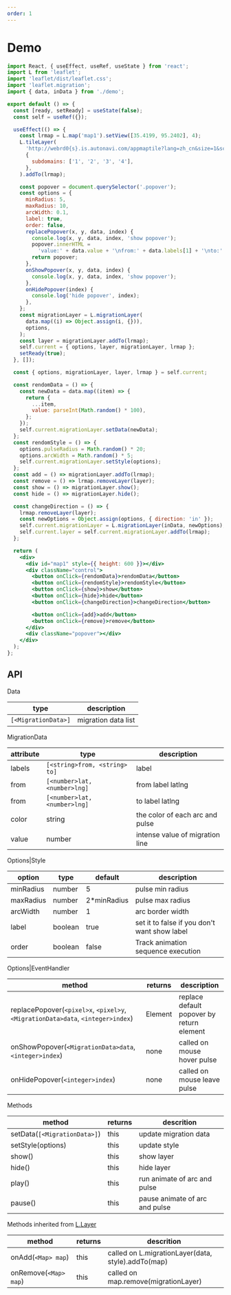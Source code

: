 ```yaml
---
order: 1
---
```


# Demo

```jsx
import React, { useEffect, useRef, useState } from 'react';
import L from 'leaflet';
import 'leaflet/dist/leaflet.css';
import 'leaflet.migration';
import { data, inData } from './demo';

export default () => {
  const [ready, setReady] = useState(false);
  const self = useRef({});

  useEffect(() => {
    const lrmap = L.map('map1').setView([35.4199, 95.2402], 4);
    L.tileLayer(
      'http://webrd0{s}.is.autonavi.com/appmaptile?lang=zh_cn&size=1&scale=1&style=8&x={x}&y={y}&z={z}',
      {
        subdomains: ['1', '2', '3', '4'],
      },
    ).addTo(lrmap);

    const popover = document.querySelector('.popover');
    const options = {
      minRadius: 5,
      maxRadius: 10,
      arcWidth: 0.1,
      label: true,
      order: false,
      replacePopover(x, y, data, index) {
        console.log(x, y, data, index, 'show popover');
        popover.innerHTML =
          'value:' + data.value + '\nfrom:' + data.labels[1] + '\nto:' + data.labels[0];
        return popover;
      },
      onShowPopover(x, y, data, index) {
        console.log(x, y, data, index, 'show popover');
      },
      onHidePopover(index) {
        console.log('hide popover', index);
      },
    };
    const migrationLayer = L.migrationLayer(
      data.map((i) => Object.assign(i, {})),
      options,
    );
    const layer = migrationLayer.addTo(lrmap);
    self.current = { options, layer, migrationLayer, lrmap };
    setReady(true);
  }, []);

  const { options, migrationLayer, layer, lrmap } = self.current;

  const rendomData = () => {
    const newData = data.map((item) => {
      return {
        ...item,
        value: parseInt(Math.random() * 100),
      };
    });
    self.current.migrationLayer.setData(newData);
  };
  const rendomStyle = () => {
    options.pulseRadius = Math.random() * 20;
    options.arcWidth = Math.random() * 5;
    self.current.migrationLayer.setStyle(options);
  };
  const add = () => migrationLayer.addTo(lrmap);
  const remove = () => lrmap.removeLayer(layer);
  const show = () => migrationLayer.show();
  const hide = () => migrationLayer.hide();

  const changeDirection = () => {
    lrmap.removeLayer(layer);
    const newOptions = Object.assign(options, { direction: 'in' });
    self.current.migrationLayer = L.migrationLayer(inData, newOptions);
    self.current.layer = self.current.migrationLayer.addTo(lrmap);
  };

  return (
    <div>
      <div id="map1" style={{ height: 600 }}></div>
      <div className="control">
        <button onClick={rendomData}>rendomData</button>
        <button onClick={rendomStyle}>rendomStyle</button>
        <button onClick={show}>show</button>
        <button onClick={hide}>hide</button>
        <button onClick={changeDirection}>changeDirection</button>

        <button onClick={add}>add</button>
        <button onClick={remove}>remove</button>
      </div>
      <div className="popover"></div>
    </div>
  );
};
```

## API

Data

| type                | description         |
| ------------------- | ------------------- |
| `[<MigrationData>]` | migration data list |

MigrationData

| attribute | type                          | description                     |
| --------- | ----------------------------- | ------------------------------- |
| labels    | `[<string>from, <string> to]` | label                           |
| from      | `[<number>lat, <number>lng]`  | from label latlng               |
| from      | `[<number>lat, <number>lng]`  | to label latlng                 |
| color     | string                        | the color of each arc and pulse |
| value     | number                        | intense value of migration line |

Options|Style

| option    | type    | default      | description                                  |
| --------- | ------- | ------------ | -------------------------------------------- |
| minRadius | number  | 5            | pulse min radius                             |
| maxRadius | number  | 2\*minRadius | pulse max radius                             |
| arcWidth  | number  | 1            | arc border width                             |
| label     | boolean | true         | set it to false if you don't want show label |
| order     | boolean | false        | Track animation sequence execution           |

Options|EventHandler

| method | returns | description |
| --- | --- | --- |
| replacePopover(`<pixel>x`, `<pixel>y`, `<MigrationData>data`, `<integer>index`) | Element | replace default popover by return element |
| onShowPopover(`<MigrationData>data`, `<integer>index`) | none | called on mouse hover pulse |
| onHidePopover(`<integer>index`) | none | called on mouse leave pulse |

Methods

| method                       | returns | descrition                     |
| ---------------------------- | ------- | ------------------------------ |
| setData(`[<MigrationData>]`) | this    | update migration data          |
| setStyle(options)            | this    | update style                   |
| show()                       | this    | show layer                     |
| hide()                       | this    | hide layer                     |
| play()                       | this    | run animate of arc and pulse   |
| pause()                      | this    | pause animate of arc and pulse |

Methods inherited from [L.Layer](https://leafletjs.com/reference-1.5.0.html#layer)

| method                | returns | descrition                                         |
| --------------------- | ------- | -------------------------------------------------- |
| onAdd(`<Map> map`)    | this    | called on L.migrationLayer(data, style).addTo(map) |
| onRemove(`<Map> map`) | this    | called on map.remove(migrationLayer)               |
